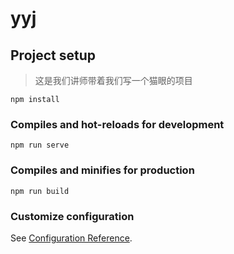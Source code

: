 # yyj

## Project setup

> 这是我们讲师带着我们写一个猫眼的项目

```
npm install
```

### Compiles and hot-reloads for development
```
npm run serve
```

### Compiles and minifies for production
```
npm run build
```

### Customize configuration
See [Configuration Reference](https://cli.vuejs.org/config/).
